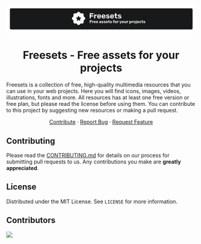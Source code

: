 <div id="top"></div>

<!-- PROJECT LOGO -->

<div align="center">

![header](./readme/header.svg)

# Freesets - Free assets for your projects

</div>

Freesets is a collection of free, high-quality multimedia resources that you can use in your web projects. Here you will find icons, images, videos, illustrations, fonts and more. All resources has at least one free version or free plan, but please read the license before using them. You can contribute to this project by suggesting new resources or making a pull request.

<div align="center">

  <a href="https://github.com/cosmoart/free-multimedia-resources/blob/main/CONTRIBUTING.md">Contribute</a>
  ·
  <a href="https://github.com/cosmoart/free-multimedia-resources/issues">Report Bug</a>
  ·
  <a href="https://github.com/cosmoart/free-multimedia-resources/discussions">Request Feature</a>

</div>

## Contributing

Please read the [CONTRIBUTING.md](https://github.com/cosmoart/free-resources/blob/main/CONTRIBUTING.md) for details on our process for submitting pull requests to us. Any contributions you make are **greatly appreciated**.

## License

Distributed under the MIT License. See `LICENSE` for more information.

## Contributors

<a href="https://github.com/cosmoart/free-resources/graphs/contributors">
  <img src="https://contrib.rocks/image?repo=cosmoart/free-resources" />
</a>
